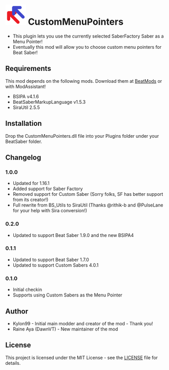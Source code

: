 # ![IMG](CustomMenuPointers/Resources/CustomMenuPointers64.png) CustomMenuPointers

* This plugin lets you use the currently selected SaberFactory Saber as a Menu Pointer!
* Eventually this mod will allow you to choose custom menu pointers for Beat Saber!

## Requirements
This mod depends on the following mods.  Download them at [BeatMods](https://beatmods.com) or with ModAssistant!

* BSIPA v4.1.6
* BeatSaberMarkupLanguage v1.5.3
* SiraUtil 2.5.5

## Installation

Drop the CustomMenuPointers.dll file into your Plugins folder under your BeatSaber folder.

## Changelog

### 1.0.0
* Updated for 1.16.1
* Added support for Saber Factory
* Removed support for Custom Saber (Sorry folks, SF has better support from its creator!)
* Full rewrite from BS_Utils to SiraUtil (Thanks @rithik-b and @PulseLane for your help with Sira conversion!)

### 0.2.0
* Updated to support Beat Saber 1.9.0 and the new BSIPA4

### 0.1.1
* Updated to support Beat Saber 1.7.0
* Updated to support Custom Sabers 4.0.1

### 0.1.0
* Initial checkin
* Supports using Custom Sabers as the Menu Pointer

## Author
* Kylon99 - Initial main modder and creator of the mod - Thank you!
* Raine Aya (DawnVT) - New maintainer of the mod

## License
This project is licensed under the MIT License - see the [LICENSE](LICENSE) file for details.
